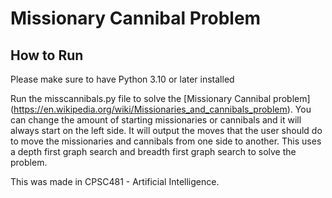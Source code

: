 # Missionary Cannibal Problem

## How to Run
Please make sure to have Python 3.10 or later installed

Run the misscannibals.py file to solve the [Missionary Cannibal problem] (https://en.wikipedia.org/wiki/Missionaries_and_cannibals_problem). You can change the amount of starting missionaries or cannibals and it will always start on the left side. It will output the moves that the user should do to move the missionaries and cannibals from one side to another. This uses a depth first graph search and breadth first graph search to solve the problem.

This was made in CPSC481 - Artificial Intelligence.
